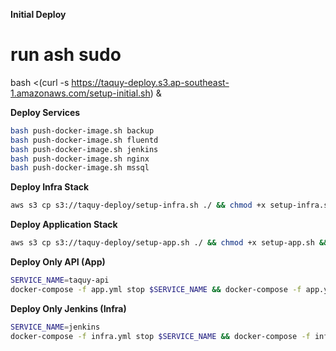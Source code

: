 **Initial Deploy**
# run ash sudo
bash <(curl -s https://taquy-deploy.s3.ap-southeast-1.amazonaws.com/setup-initial.sh) &

**Deploy Services**
```bash
bash push-docker-image.sh backup
bash push-docker-image.sh fluentd
bash push-docker-image.sh jenkins
bash push-docker-image.sh nginx
bash push-docker-image.sh mssql
```

**Deploy Infra Stack**

```bash
aws s3 cp s3://taquy-deploy/setup-infra.sh ./ && chmod +x setup-infra.sh && bash setup-infra.sh
```


**Deploy Application Stack**
```bash
aws s3 cp s3://taquy-deploy/setup-app.sh ./ && chmod +x setup-app.sh && bash setup-app.sh
```

**Deploy Only API (App)**
```bash
SERVICE_NAME=taquy-api
docker-compose -f app.yml stop $SERVICE_NAME && docker-compose -f app.yml pull $SERVICE_NAME && docker-compose -f app.yml up -d $SERVICE_NAME
```


**Deploy Only Jenkins (Infra)**
```bash
SERVICE_NAME=jenkins
docker-compose -f infra.yml stop $SERVICE_NAME && docker-compose -f infra.yml pull $SERVICE_NAME && docker-compose -f infra.yml up -d $SERVICE_NAME
```